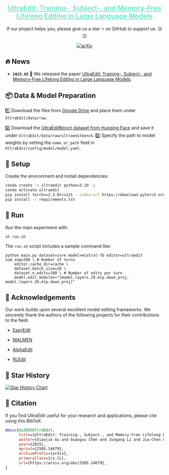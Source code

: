 
<div align="center">
<h2><a href="https://arxiv.org/abs/2505.14679" style="color:#68edcb">UltraEdit: Training-, Subject-, and Memory-Free Lifelong Editing in Large Language Models</a></h2>
        If our project helps you, please give us a star ⭐ on GitHub to support us. 😉😉
        
[![arXiv](https://img.shields.io/badge/arXiv-2505.14679-b31b1b.svg?style=plastic)](https://arxiv.org/abs/2505.14679) 
</div>

## 🔥 News
* **`2025.05`** 🌟 We released the paper [UltraEdit: Training-, Subject-, and Memory-Free Lifelong Editing in Large Language Models](https://arxiv.org/abs/2505.14679).





## 📦 Data & Model Preparation

1️⃣ Download the files from [Google Drive](https://drive.google.com/drive/folders/1wsxG5Ybf6hT9QUlccvzTuJSfL_TFNyKQ?usp=sharing) and place them under `UltraEdit/data/raw`.

2️⃣ Download the [UltraEditBench dataset from Hugging Face](https://huggingface.co/datasets/XiaojieGu/UltraEditBench) and save it under `UltraEdit/data/raw/ultraeditbench`.
3️⃣ Specify the path to model weights by setting the `name_or_path` field in `UltraEdit/config/model/model.yaml`.


## 🚀 Setup

Create the environment and install dependencies:

```bash
conda create -n ultraedit python=3.10 -y
conda activate ultraedit
pip install torch==2.3.0+cu121 --index-url https://download.pytorch.org/whl/cu121
pip install -r requirements.txt
```

## 🧪 Run

Run the main experiment with:

```bash
sh run.sh
```

The `run.sh` script includes a sample command like:

```
python main.py dataset=zsre model=mistral-7b editor=ultraedit num_seq=200 \ # Number of turns
    editor.cache_dir=cache \
    dataset.batch_size=10 \
    dataset.n_edits=100 \ # Number of edits per turn
    model.edit_modules="[model.layers.29.mlp.down_proj, model.layers.30.mlp.down_proj]"
```



## 🙏 Acknowledgements

Our work builds upon several excellent model editing frameworks. We sincerely thank the authors of the following projects for their contributions to the field:

- [EasyEdit](https://github.com/zjunlp/EasyEdit/tree/main)

- [MALMEN](https://github.com/ChenmienTan/malmen)

- [AlphaEdit](https://github.com/jianghoucheng/AlphaEdit)

- [RLEdit](https://github.com/zhrli324/RLEdit)

  


## 🌟 Star History

[![Star History Chart](https://api.star-history.com/svg?repos=XiaojieGu/UltraEdit&type=Date&width=600&height=300)](https://star-history.com/#XiaojieGu/UltraEdit&Date)


## 📑 Citation
If you find UltraEdit useful for your research and applications, please cite using this BibTeX:
```bibtex
@misc{Gu2025UltraEdit,
      title={UltraEdit: Training-, Subject-, and Memory-Free Lifelong Editing in Large Language Models}, 
      author={Xiaojie Gu and Guangxu Chen and Jungang Li and Jia-Chen Gu and Xuming Hu and Kai Zhang},
      year={2025},
      eprint={2505.14679},
      archivePrefix={arXiv},
      primaryClass={cs.CL},
      url={https://arxiv.org/abs/2505.14679}, 
}
```
